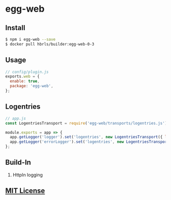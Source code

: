 egg-web
==

## Install

```bash
$ npm i egg-web --save
$ docker pull hbrls/builder:egg-web-0-3
```

## Usage

```javascript
// config/plugin.js
exports.web = {
  enable: true,
  package: 'egg-web',
};
```

## Logentries

```javascript
// app.js
const LogentriesTransport = require('egg-web/transports/logentries.js');

module.exports = app => {
  app.getLogger('logger').set('logentries', new LogentriesTransport({ level: 'INFO', app }));
  app.getLogger('errorLogger').set('logentries', new LogentriesTransport({ level: 'ERROR', app }));
};
```

## Build-In

1. HttpIn logging

## [MIT License](LICENSE)
